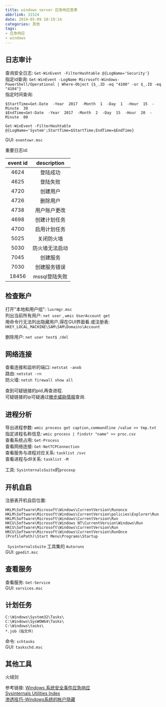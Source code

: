 ```yaml
---
title: windows server 应急响应查表
abbrlink: 31524
date: 2019-05-09 10:19:14
categories: 其他
tags: 
- 应急响应
- windows  
---
```


## 日志审计 
查询安全日志: `Get-WinEvent -FilterHashtable @{LogName='Security'}`   
指定id查询: `Get-WinEvent -LogName Microsoft-Windows-PowerShell/Operational | Where-Object {$_.ID -eq "4100" -or $_.ID -eq "4104"}`  
指定时间查询: 
```
$StartTime=Get-Date  -Year  2017  -Month  1  -Day  1  -Hour  15  -Minute  30
$EndTime=Get-Date  -Year  2017  -Month  2  -Day  15  -Hour  20  -Minute  00

Get-WinEvent -FilterHashtable @{LogName='System';StartTime=$StartTime;EndTime=$EndTime}
```
GUI: `eventvwr.msc`  

<style type="text/css">
	table {width: 50%;}
</style>

重要日志id: 

| event id | description |
| :--------: | :-----------: |
| 4624 | 登陆成功 |
| 4625 | 登陆失败 |
| 4720 | 创建用户 |
| 4726 | 删除用户 |
| 4738 | 用户账户更改 |
| 4698 | 创建计划任务 |
| 4700 | 启用计划任务 |
| 5025 | 关闭防火墙 |
| 5030 | 防火墙无法启动 |
| 7045 | 创建服务 |
| 7030 | 创建服务错误 |
| 18456 | mssql登陆失败 |  



## 检查账户  
打开"本地和用户组": `lusrmgr.msc`  
列出当前所有用户: `net user` , `wmic UserAccount get`  
用命令行无法列出隐藏用户,得在GUI界面看.或注册表: `HKEY_LOCAL_MACHINE\SAM\SAM\Domains\Account`  

删除用户: `net user test$ /del`

## 网络连接
查看连接和监听的端口: `netstat -anob`  
路由: `netstat -rn`  
防火墙: `netsh firewall show all`

查到可疑链接的pid,再查进程.  
可疑链接的ip可疑通过[微步威胁情报](https://x.threatbook.cn/)查询.  
## 进程分析
导出进程参数:  `wmic process get caption,commandline /value >> tmp.txt`  
指定进程名称信息:  `wmic process | findstr "name" >> proc.csv`  
查看系统占用: `Get-Process`    
查看网络连接: `Get-NetTCPConnection`  
查看服务与进程对应关系: `tasklist /svc`    
查看进程与dll关系: `tasklist -M`

工具: `SysinternalsSuite`的`procexp `

## 开机自启

注册表开机自启位置: 
```
HKLM\Software\Microsoft\Windows\CurrentVersion\Runonce
HKLM\Software\Microsoft\Windows\CurrentVersion\policies\Explorer\Run
HKLM\Software\Microsoft\Windows\CurrentVersion\Run
HKCU\Software\Microsoft\Windows NT\CurrentVersion\Windows\Run
HKCU\Software\Microsoft\Windows\CurrentVersion\Run
HKCU\Software\Microsoft\Windows\CurrentVersion\RunOnce
(ProfilePath)\Start Menu\Programs\Startup
```

` SysinternalsSuite` 工具集的 `Autoruns `  
GUI: `gpedit.msc`  
## 查看服务

查看服务: `Get-Service`  
GUI: `services.msc`  


## 计划任务 
```
C:\Windows\System32\Tasks\
C:\Windows\SysWOW64\Tasks\
C:\Windows\tasks\
*.job（指文件）
```

命令: `schtasks`  
GUI: `taskschd.msc`


## 其他工具 
火绒剑

参考链接: 
[Windows 系统安全事件应急响应](https://xz.aliyun.com/t/2524)  
[Sysinternals Utilities Index](https://docs.microsoft.com/en-us/sysinternals/downloads/)  
[渗透技巧-Windows系统的帐户隐藏](https://3gstudent.github.io/3gstudent.github.io/%E6%B8%97%E9%80%8F%E6%8A%80%E5%B7%A7-Windows%E7%B3%BB%E7%BB%9F%E7%9A%84%E5%B8%90%E6%88%B7%E9%9A%90%E8%97%8F/)


